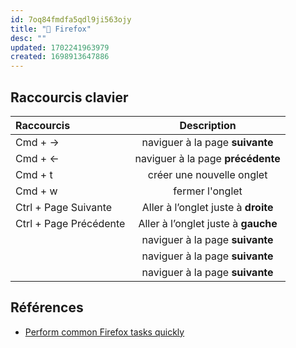 ```yaml
---
id: 7oq84fmdfa5qdl9ji563ojy
title: "📑 Firefox"
desc: ""
updated: 1702241963979
created: 1698913647886
---
```


## Raccourcis clavier

| Raccourcis             |             Description             |
| :--------------------- | :---------------------------------: |
| Cmd + →                |   naviguer à la page **suivante**   |
| Cmd + ←                |  naviguer à la page **précédente**  |
| Cmd + t                |      créer une nouvelle onglet      |
| Cmd + w                |           fermer l'onglet           |
| Ctrl + Page Suivante   | Aller à l’onglet juste à **droite** |
| Ctrl + Page Précédente | Aller à l’onglet juste à **gauche** |
|                        |   naviguer à la page **suivante**   |
|                        |   naviguer à la page **suivante**   |
|                        |   naviguer à la page **suivante**   |

## Références

- [Perform common Firefox tasks quickly](https://support.mozilla.org/en-US/kb/keyboard-shortcuts-perform-firefox-tasks-quickly?redirectslug=Keyboard+shortcuts&redirectlocale=en-US)
